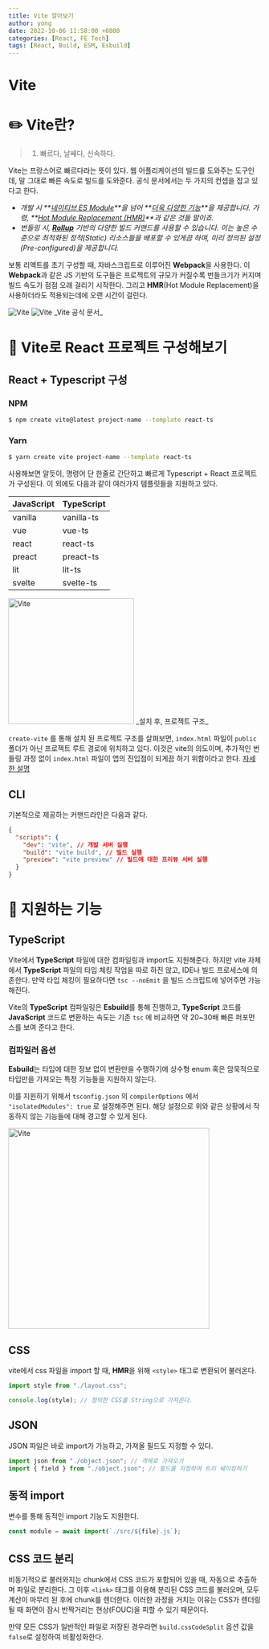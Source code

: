 ```yaml
---
title: Vite 알아보기
author: yong
date: 2022-10-06 11:58:00 +0800
categories: [React, FE Tech]
tags: [React, Build, ESM, Esbuild]
---
```


# Vite

# ✏️ Vite란?

> 1. 빠르다, 날쌔다, 신속하다.

Vite는 프랑스어로 빠르다라는 뜻이 있다. 웹 어플리케이션의 빌드를 도와주는 도구인데, 말 그대로 빠른 속도로 빌드를 도와준다. 공식 문서에서는 두 가지의 컨셉을 잡고 있다고 한다.

- _개발 시 **[네이티브 ES Module](https://developer.mozilla.org/en-US/docs/Web/JavaScript/Guide/Modules)**을 넘어 **[더욱 다양한 기능](https://vitejs-kr.github.io/guide/features.html)**을 제공합니다. 가령, **[Hot Module Replacement (HMR)](https://vitejs-kr.github.io/guide/features.html#hot-module-replacement)**과 같은 것들 말이죠._
- _번들링 시, **[Rollup](https://rollupjs.org/)** 기반의 다양한 빌드 커맨드를 사용할 수 있습니다. 이는 높은 수준으로 최적화된 정적(Static) 리소스들을 배포할 수 있게끔 하며, 미리 정의된 설정(Pre-configured)을 제공합니다._

보통 리액트를 초기 구성할 때, 자바스크립트로 이루어진 **Webpack**을 사용한다. 이 **Webpack**과 같은 JS 기반의 도구들은 프로젝트의 규모가 커질수록 번들크기가 커지며 빌드 속도가 점점 오래 걸리기 시작한다. 그리고 **HMR**(Hot Module Replacement)을 사용하더라도 적용되는데에 오랜 시간이 걸린다.

<img src="/vite1.png" alt="Vite">
<img src="/vite2.png" alt="Vite">
_Vite 공식 문서_

# 🔨 Vite로 React 프로젝트 구성해보기

## React + Typescript 구성

### NPM

```bash
$ npm create vite@latest project-name --template react-ts
```

### Yarn

```bash
$ yarn create vite project-name --template react-ts
```

사용해보면 알듯이, 명령어 단 한줄로 간단하고 빠르게 Typescript + React 프로젝트가 구성된다. 이 외에도 다음과 같이 여러가지 템플릿들을 지원하고 있다.

| JavaScript | TypeScript |
| ---------- | ---------- |
| vanilla    | vanilla-ts |
| vue        | vue-ts     |
| react      | react-ts   |
| preact     | preact-ts  |
| lit        | lit-ts     |
| svelte     | svelte-ts  |

<img src="/vite3.png" alt="Vite" style="width: 250px;">
_설치 후, 프로젝트 구조_

`create-vite` 를 통해 설치 된 프로젝트 구조를 살펴보면, `index.html` 파일이 `public` 폴더가 아닌 프로젝트 루트 경로에 위치하고 있다. 이것은 vite의 의도이며, 추가적인 번들링 과정 없이 `index.html` 파일이 앱의 진입점이 되게끔 하기 위함이라고 한다. [자세한 설명](https://vitejs-kr.github.io/guide/#index-html-and-project-root)

## CLI

기본적으로 제공하는 커맨드라인은 다음과 같다.

```json
{
  "scripts": {
    "dev": "vite", // 개발 서버 실행
    "build": "vite build", // 빌드 실행
    "preview": "vite preview" // 빌드에 대한 프리뷰 서버 실행
  }
}
```

# 📙 지원하는 기능

## TypeScript

Vite에서 **TypeScript** 파일에 대한 컴파일링과 import도 지원해준다. 하지만 vite 자체에서 **TypeScript** 파일의 타입 체킹 작업을 따로 하진 않고, IDE나 빌드 프로세스에 의존한다. 만약 타입 체킹이 필요하다면 `tsc --noEmit` 을 빌드 스크립트에 넣어주면 가능해진다.

Vite의 **TypeScript** 컴파일링은 **Esbuild**를 통해 진행하고, **TypeScript** 코드를 **JavaScript** 코드로 변환하는 속도는 기존 `tsc` 에 비교하면 약 20~30배 빠른 퍼포먼스를 보여 준다고 한다.

### 컴파일러 옵션

**Esbuild**는 타입에 대한 정보 없이 변환만을 수행하기에 상수형 enum 혹은 암묵적으로 타입만을 가져오는 특정 기능들을 지원하지 않는다.

이를 지원하기 위해서 `tsconfig.json` 의 `compilerOptions` 에서 `"isolatedModules": true` 로 설정해주면 된다. 해당 설정으로 위와 같은 상황에서 작동하지 않는 기능들에 대해 경고할 수 있게 된다.

<img src="/vite4.png" alt="Vite" style="width: 400px;">

## CSS

vite에서 css 파일을 import 할 때, **HMR**을 위해 `<style>` 태그로 변환되어 불러온다.

```jsx
import style from "./layout.css";

console.log(style); // 정의한 CSS를 String으로 가져온다.
```

## JSON

JSON 파일은 바로 import가 가능하고, 가져올 필드도 지정할 수 있다.

```jsx
import json from "./object.json"; // 객체로 가져오기
import { field } from "./object.json"; // 필드를 지정하여 트리 쉐이킹하기
```

## 동적 import

변수를 통해 동적인 import 기능도 지원한다.

```jsx
const module = await import(`./src/${file}.js`);
```

## CSS 코드 분리

비동기적으로 불러와지는 chunk에서 CSS 코드가 포함되어 있을 때, 자동으로 추출하며 파일로 분리한다. 그 이후 `<link>` 태그를 이용해 분리된 CSS 코드를 불러오며, 모두 계산이 마무리 된 후에 chunk를 렌더한다. 이러한 과정을 거치는 이유는 CSS가 렌더링 될 때 화면이 잠시 반짝거리는 현상(FOUC)을 피할 수 있기 때문이다.

만약 모든 CSS가 일반적인 파일로 저장된 경우라면 `build.cssCodeSplit` 옵션 값을 `false`로 설정하여 비활성화한다.
